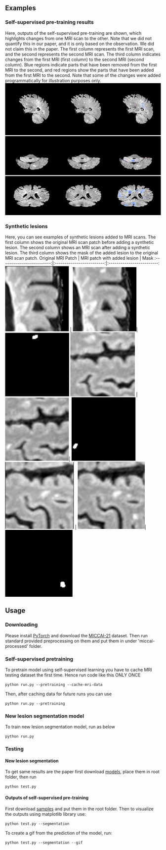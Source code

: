## Examples
### Self-supervised pre-training results
Here, outputs of the self-supervised pre-training are shown, which highlights changes from one MRI scan to the other. Note that we did not quantify this in our paper, and it is only based on the observation. We did not claim this in the paper.
The first column represents the first MRI scan, and the second represents the second MRI scan. The third column indicates changes from the first MRI (first column) to the second MRI (second column). Blue regions indicate parts that have been removed from the first MRI to the second, and red regions show the parts that have been added from the first MRI to the second. Note that some of the changes were added programmatically for illustration purposes only.
![](https://github.com/PeymanTahghighi/SSLMRI/blob/master/Examples/changes/Example1.gif)
![](https://github.com/PeymanTahghighi/SSLMRI/blob/master/Examples/changes/Example2.gif)
![](https://github.com/PeymanTahghighi/SSLMRI/blob/master/Examples/changes/Example3.gif)
### Synthetic lesions
Here, you can see examples of synthetic lesions added to MRI scans. The first column shows the original MRI scan patch before adding a synthetic lesion. The second column shows an MRI scan after adding a synthetic lesion. The third column shows the mask of the added lesion to the original MRI scan patch.
Original MRI Patch             |  MRI patch with added lesion | Mask
:-------------------------:|:-------------------------:|:-------------------------:
![](https://github.com/PeymanTahghighi/SSLMRI/blob/master/Examples/New%20lesions/1_1.png)  |  ![](https://github.com/PeymanTahghighi/SSLMRI/blob/master/Examples/New%20lesions/1_2.png)|  ![](https://github.com/PeymanTahghighi/SSLMRI/blob/master/Examples/New%20lesions/1_3.png) 
![](https://github.com/PeymanTahghighi/SSLMRI/blob/master/Examples/New%20lesions/2_1.png)  |  ![](https://github.com/PeymanTahghighi/SSLMRI/blob/master/Examples/New%20lesions/2_2.png)|  ![](https://github.com/PeymanTahghighi/SSLMRI/blob/master/Examples/New%20lesions/2_3.png)
![](https://github.com/PeymanTahghighi/SSLMRI/blob/master/Examples/New%20lesions/3_1.png)  |  ![](https://github.com/PeymanTahghighi/SSLMRI/blob/master/Examples/New%20lesions/3_2.png)|  ![](https://github.com/PeymanTahghighi/SSLMRI/blob/master/Examples/New%20lesions/3_3.png)
## Usage
### Downloading
Please install [PyTorch](https://pytorch.org/) and download the [MICCAI-21](https://portal.fli-iam.irisa.fr/msseg-2/) dataset. Then run standard provided preprocessing on them and put them in under 'miccai-processed' folder.
### Self-supervised pretraining
To pretrain model using self-supervised learning you have to cache MRI testing dataset the first time. Hence run code like this ONLY ONCE
```
python run.py --pretraining --cache-mri-data
```
Then, after caching data for future runs you can use
```
python run.py --pretraining
```
### New lesion segmentation model
To train new lesion segmentation model, run as below
```
python run.py
```
### Testing
#### New lesion segmentation
To get same results are the paper first download [models](https://uofc-my.sharepoint.com/:f:/g/personal/peyman_tahghighi_ucalgary_ca/EjIxxA6_anpHr9L4RaX9lssB_yTIMH5AnPBPyxr09LhBwA?e=Au8FPr), place them in root folder, then run
```
python test.py
```
#### Outputs of self-supervised pre-training
First download [samples](https://uofc-my.sharepoint.com/:f:/g/personal/peyman_tahghighi_ucalgary_ca/EkY72iGdbaRDlyYe8-yNzpQBwlVahqmmn-EjkFdEmY2cKQ?e=LV7nVG) and put them in the root folder. Then to visualize the outputs using matplotlib library use:
```
python test.py --segmentation
```
To create a gif from the prediction of the model, run:
```
python test.py --segmentation --gif
```


